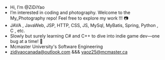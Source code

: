 - Hi, I’m @ZiDiYao
- I’m interested in coding and photography. Welcome to the My_Photography repo! Feel free to explore my work !!! 📷
- JAVA , JavaWeb, JSP, HTTP, CSS, JS, MySql, MyBatis, Spring, Python , C , etc.
- Slowly but surely learning C# and C++ to dive into indie game dev—one bug at a time! 🚀
- Mcmaster University's Software Engineering 
- zidiyaocanada@outlook.com &&& yaoz25@mcmaster.ca

